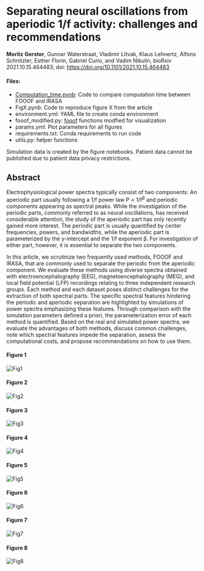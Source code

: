 # Separating neural oscillations from aperiodic 1/f activity: challenges and recommendations 
**Moritz Gerster**, Gunnar Waterstraat, Vladimir Litvak, Klaus Lehnertz, Alfons Schnitzler, Esther Florin, Gabriel Curio, and Vadim Nikulin, bioRxiv 2021.10.15.464483; doi: https://doi.org/10.1101/2021.10.15.464483

#### Files:
- [Computation_time.pynb](/Computation_time.pynb): Code to compare computation time between FOOOF and IRASA
- FigX.pynb: Code to reproduce figure X from the article
- environment.yml: YAML file to create conda environment
- fooof_modified.py: [fooof](https://github.com/fooof-tools/fooof) functions modfied for visualization
- params.yml: Plot parameters for all figures
- requirements.txt: Conda requirements to run code
- utils.py: helper functions

Simulation data is created by the figure notebooks.
Patient data cannot be published due to patient data privacy restrictions.

## Abstract

Electrophysiological power spectra typically consist of two components: An aperiodic part usually following a 1/f power law P &Proportional; 1/f<sup>&beta;</sup> and periodic components appearing as spectral peaks. While the investigation of the periodic parts, commonly referred to as neural oscillations, has received considerable attention, the study of the aperiodic part has only recently gained more interest. The periodic part is usually quantified by center frequencies, powers, and bandwidths, while the aperiodic part is parameterized by the y-intercept and the 1/f exponent &beta;. For investigation of either part, however, it is essential to separate the two components.

In this article, we scrutinize two frequently used methods, FOOOF and IRASA, that are commonly used to separate the periodic from the aperiodic component. We evaluate these methods using diverse spectra obtained with electroencephalography (EEG), magnetoencephalography (MEG), and local field potential (LFP) recordings relating to three independent research groups. Each method and each dataset poses distinct challenges for the extraction of both spectral parts. The specific spectral features hindering the periodic and aperiodic separation are highlighted by simulations of power spectra emphasizing these features. Through comparison with the simulation parameters defined a priori, the parameterization error of each method is quantified. Based on the real and simulated power spectra, we evaluate the advantages of both methods, discuss common challenges, note which spectral features impede the separation, assess the computational costs, and propose recommendations on how to use them. 

#### Figure 1
![Fig1](https://user-images.githubusercontent.com/45031224/136661949-bf33a4af-832f-450b-b9bc-d410729ee35f.png)
#### Figure 2
![Fig2](https://user-images.githubusercontent.com/45031224/136662000-c795386f-c54c-40d9-b89b-95509fa618fb.png)
#### Figure 3
![Fig3](https://user-images.githubusercontent.com/45031224/136662003-bf32fb77-a9b9-400a-b472-9daca911a0f0.png)
#### Figure 4
![Fig4](https://user-images.githubusercontent.com/45031224/136662007-a1ef4cad-b90f-4519-be02-511168f0d9d7.png)
#### Figure 5
![Fig5](https://user-images.githubusercontent.com/45031224/136662010-dd9e46b5-88e5-4d81-848c-ade800d05bf5.png)
#### Figure 6
![Fig6](https://user-images.githubusercontent.com/45031224/136662011-8d915f5c-ce1a-45c2-9bd2-655936c68a17.png)
#### Figure 7
![Fig7](https://user-images.githubusercontent.com/45031224/136662016-b0a1f5d7-c603-44bb-9f78-24c3face961f.png)
#### Figure 8
![Fig8](https://user-images.githubusercontent.com/45031224/136662019-6fb6557e-6b00-49cd-9b06-2037d762a003.png)
